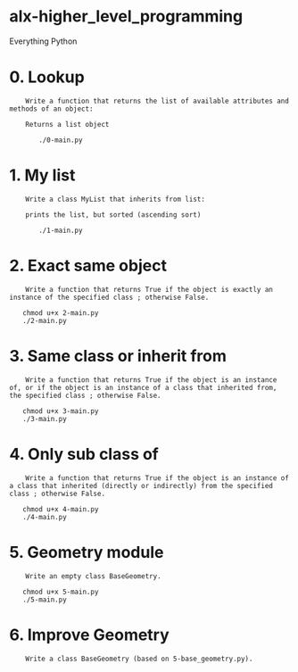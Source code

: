 # alx-higher_level_programming
Everything Python

# 0. Lookup

        Write a function that returns the list of available attributes and methods of an object:

        Returns a list object
<ul>

        ./0-main.py

</ul>

# 1. My list

        Write a class MyList that inherits from list:
       
        prints the list, but sorted (ascending sort)

<ul>

        ./1-main.py

</ul>



# 2. Exact same object

        Write a function that returns True if the object is exactly an instance of the specified class ; otherwise False.


<ul>

    chmod u+x 2-main.py
    ./2-main.py

</ul>

# 3. Same class or inherit from


        Write a function that returns True if the object is an instance of, or if the object is an instance of a class that inherited from, the specified class ; otherwise False.


<ul>

    chmod u+x 3-main.py
    ./3-main.py

</ul>

# 4. Only sub class of


        Write a function that returns True if the object is an instance of a class that inherited (directly or indirectly) from the specified class ; otherwise False.

<ul>

    chmod u+x 4-main.py
    ./4-main.py

</ul>

# 5. Geometry module

        Write an empty class BaseGeometry.


<ul>

    chmod u+x 5-main.py
    ./5-main.py

</ul>

# 6. Improve Geometry


        Write a class BaseGeometry (based on 5-base_geometry.py).

